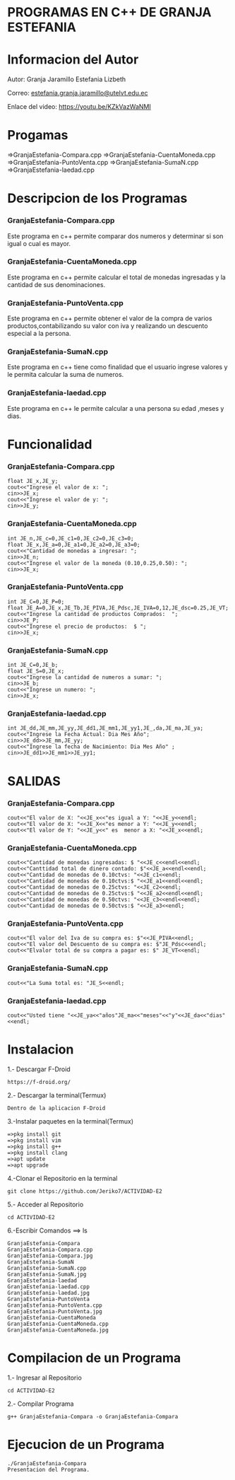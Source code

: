 # PROGRAMAS EN C++ DE GRANJA ESTEFANIA
# Informacion del Autor
Autor: Granja Jaramillo Estefania Lizbeth

Correo: estefania.granja.jaramillo@utelvt.edu.ec

Enlace del video: https://youtu.be/KZkVazWaNMI

# Progamas

=>GranjaEstefania-Compara.cpp 
=>GranjaEstefania-CuentaMoneda.cpp
=>GranjaEstefania-PuntoVenta.cpp
=>GranjaEstefania-SumaN.cpp
=>GranjaEstefania-laedad.cpp

# Descripcion de los Programas
### GranjaEstefania-Compara.cpp
Este programa en c++ permite comparar dos numeros y determinar si son igual o cual es mayor.

### GranjaEstefania-CuentaMoneda.cpp
Este programa en c++ permite calcular el total de monedas ingresadas y la cantidad de sus denominaciones.

### GranjaEstefania-PuntoVenta.cpp
Este programa en c++ permite obtener el valor de la compra de varios productos,contabilizando su valor con iva y realizando un descuento especial a la persona.

### GranjaEstefania-SumaN.cpp
Este programa en c++ tiene como finalidad que el usuario ingrese valores y le permita calcular la suma de numeros.

### GranjaEstefania-laedad.cpp
Este programa en c++ le permite calcular a una persona su edad ,meses y dias.

# Funcionalidad 

### GranjaEstefania-Compara.cpp
```
float JE_x,JE_y;
cout<<"Ingrese el valor de x: ";
cin>>JE_x;
cout<<"Ingrese el valor de y: ";
cin>>JE_y;
```
### GranjaEstefania-CuentaMoneda.cpp
```
int JE_n,JE_c=0,JE_c1=0,JE_c2=0,JE_c3=0;
float JE_x,JE_a=0,JE_a1=0,JE_a2=0,JE_a3=0;
cout<<"Cantidad de monedas a ingresar: ";
cin>>JE_n;
cout<<"Ingrese el valor de la moneda (0.10,0.25,0.50): ";
cin>>JE_x;
```
### GranjaEstefania-PuntoVenta.cpp
```
int JE_C=0,JE_P=0;
float JE_A=0,JE_x,JE_Tb,JE_PIVA,JE_Pdsc,JE_IVA=0,12,JE_dsc=0.25,JE_VT;
cout<<"Ingrese la cantidad de productos Comprados:  ";
cin>>JE_P;
cout<<"Ingrese el precio de productos:  $ ";
cin>>JE_x;
```
### GranjaEstefania-SumaN.cpp
```
int JE_C=0,JE_b;
float JE_S=0,JE_x;
cout<<"Ingrese la cantidad de numeros a sumar: ";
cin>>JE_b;
cout<<"Ingrese un numero: ";
cin>>JE_x;
```
### GranjaEstefania-laedad.cpp
```
int JE_dd,JE_mm,JE_yy,JE_dd1,JE_mm1,JE_yy1,JE_,da,JE_ma,JE_ya;
cout<<"Ingrese la Fecha Actual: Dia Mes Año";
cin>>JE_dd>>JE_mm,JE_yy;
cout<<"Ingrese la fecha de Nacimiento: Dia Mes Año" ;
cin>>JE_dd1>>JE_mm1>>JE_yy1;
```

# SALIDAS
### GranjaEstefania-Compara.cpp
```
cout<<"El valor de X: "<<JE_x<<"es igual a Y: "<<JE_y<<endl;
cout<<"El valor de X: "<<JE_X<<"es menor a Y: "<<JE_y<<endl;
cout<<"El valor de Y: "<<JE_y<<" es  menor a X: "<<JE_x<<endl;
```
### GranjaEstefania-CuentaMoneda.cpp
```
cout<<"Cantidad de monedas ingresadas: $ "<<JE_c<<endl<<endl;
cout<<"Canttidad total de dinero contado: $"<<JE_a<<endl<<endl;
cout<<"Cantidad de monedas de 0.10ctvs: "<<JE_c1<<endl;
cout<<"Cantidad de monedas de 0.10ctvs:$ "<<JE_a1<<endl<<endl;
cout<<"Cantidad de monedas de 0.25ctvs: "<<JE_c2<<endl;
cout<<"Cantidad de monedas de 0.25ctvs:$ "<<JE_a2<<endl<<endl;
cout<<"Cantidad de monedas de 0.50ctvs: "<<JE_c3<<endl<<endl;
cout<<"Cantidad de monedas de 0.50ctvs:$ "<<JE_a3<<endl;
```
### GranjaEstefania-PuntoVenta.cpp
```
cout<<"El valor del Iva de su compra es: $"<<JE_PIVA<<endl;
cout<<"El valor del Descuento de su compra es: $"JE_Pdsc<<endl;
cout<<"Elvalor total de su compra a pagar es: $" JE_VT<<endl;
```
### GranjaEstefania-SumaN.cpp
```
cout<<"La Suma total es: "JE_S<<endl;
```
### GranjaEstefania-laedad.cpp
```
cout<<"Usted tiene "<<JE_ya<<"años"JE_ma<<"meses"<<"y"<<JE_da<<"dias"<<endl;
```
# Instalacion

1.- Descargar F-Droid
```
https://f-droid.org/
```

2.- Descargar la terminal(Termux)
```
Dentro de la aplicacion F-Droid
```

3.-Instalar paquetes en la terminal(Termux)
```
=>pkg install git
=>pkg install vim
=>pkg install g++
=>pkg install clang
=>apt update
=>apt upgrade
```

4.-Clonar el Repositorio en la terminal
```
git clone https://github.com/Jeriko7/ACTIVIDAD-E2
```

5.- Acceder al Repositorio
```
cd ACTIVIDAD-E2
```
6.-Escribir Comandos ==> ls
```
GranjaEstefania-Compara
GranjaEstefania-Compara.cpp
GranjaEstefania-Compara.jpg
GranjaEstefania-SumaN
GranjaEstefania-SumaN.cpp
GranjaEstefania-SumaN.jpg
GranjaEstefania-laedad
GranjaEstefania-laedad.cpp
GranjaEstefania-laedad.jpg
GranjaEstefania-PuntoVenta
GranjaEstefania-PuntoVenta.cpp
GranjaEstefania-PuntoVenta.jpg
GranjaEstefania-CuentaMoneda
GranjaEstefania-CuentaMoneda.cpp
GranjaEstefania-CuentaMoneda.jpg
```
# Compilacion de un Programa

1.- Ingresar al Repositorio
```
cd ACTIVIDAD-E2
```
2.- Compilar Programa
```
g++ GranjaEstefania-Compara -o GranjaEstefania-Compara
```

# Ejecucion de un Programa
```
./GranjaEstefania-Compara
Presentacion del Programa.
```
